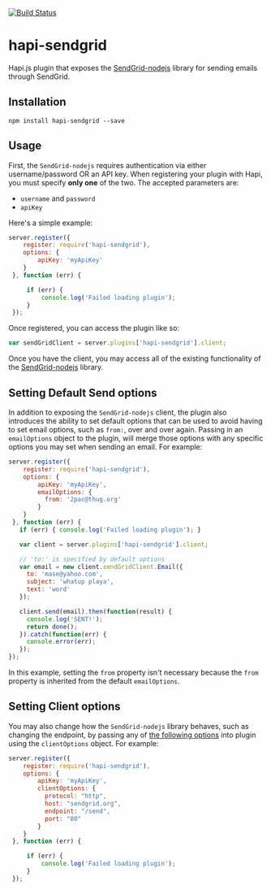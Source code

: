 [![Build Status](https://travis-ci.org/jamesdixon/hapi-sendgrid.svg?branch=master)](https://travis-ci.org/jamesdixon/hapi-sendgrid)

# hapi-sendgrid
Hapi.js plugin that exposes the [SendGrid-nodejs](https://github.com/sendgrid/sendgrid-nodejs) library for sending emails through SendGrid.

## Installation

`npm install hapi-sendgrid --save`

## Usage
First, the `SendGrid-nodejs` requires authentication via either username/password OR an API key. When registering your plugin with Hapi, you must specify **only one** of the two. The accepted parameters are:

- `username`  and `password`
- `apiKey`

Here's a simple example:

```javascript
server.register({
    register: require('hapi-sendgrid'),
    options: {
        apiKey: 'myApiKey'
    }
 }, function (err) {

     if (err) {
         console.log('Failed loading plugin');
     }
 });
```

Once registered, you can access the plugin like so:

```javascript
var sendGridClient = server.plugins['hapi-sendgrid'].client;
```

Once you have the client, you may access all of the existing functionality of the [SendGrid-nodejs](https://github.com/sendgrid/sendgrid-nodejs) library.

## Setting Default Send options
In addition to exposing the `SendGrid-nodejs` client, the plugin also introduces the ability to set default options that can be used to avoid having to set email options, such as `from:`, over and over again. Passing in an `emailOptions` object to the plugin, will merge those options with any specific options you may set when sending an email. For example:

```javascript
server.register({
    register: require('hapi-sendgrid'),
    options: {
        apiKey: 'myApiKey',
        emailOptions: {
          from: '2pac@thug.org'
        }
    }
 }, function (err) {
   if (err) { console.log('Failed loading plugin'); }

   var client = server.plugins['hapi-sendgrid'].client;

   // 'to:' is specified by default options
   var email = new client.sendGridClient.Email({
     to: 'mase@yahoo.com',
     subject: 'whatup playa',
     text: 'word'
   });

   client.send(email).then(function(result) {
     console.log('SENT!');
     return done();
   }).catch(function(err) {
     console.error(err);
   });
});
```

In this example, setting the `from` property isn't necessary because the `from` property is inherited from the default `emailOptions`.

## Setting Client options
You may also change how the `SendGrid-nodejs` library behaves, such as changing the endpoint, by passing any of [the following options](https://github.com/sendgrid/sendgrid-nodejs#changing-url) into plugin using the `clientOptions` object. For example:


```javascript
server.register({
    register: require('hapi-sendgrid'),
    options: {
        apiKey: 'myApiKey',
        clientOptions: {
          protocol: "http",
          host: "sendgrid.org",
          endpoint: "/send",
          port: "80"
        }
    }
 }, function (err) {

     if (err) {
         console.log('Failed loading plugin');
     }
 });
```
